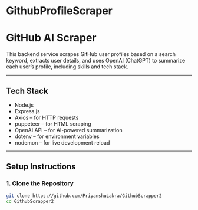 # GithubProfileScraper

# GitHub AI Scraper

This backend service scrapes GitHub user profiles based on a search keyword, extracts user details, and uses OpenAI (ChatGPT) to summarize each user’s profile, including skills and tech stack.

---

## Tech Stack

- Node.js
- Express.js
- Axios – for HTTP requests
- puppeteer – for HTML scraping
- OpenAI API – for AI-powered summarization
- dotenv – for environment variables
- nodemon – for live development reload

---

## Setup Instructions

### 1. Clone the Repository

```bash
git clone https://github.com/PriyanshuLakra/GithubScrapper2
cd GithubScrapper2







